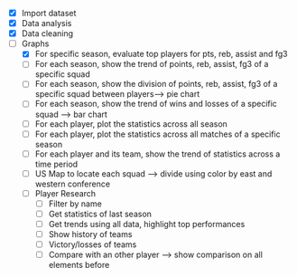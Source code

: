 - [X] Import dataset
- [X] Data analysis
- [X] Data cleaning
- [ ] Graphs
    - [X] For specific season, evaluate top players for pts, reb, assist and fg3
    - [ ] For each season, show the trend of points, reb, assist, fg3 of a specific squad
    - [ ] For each season, show the division of points, reb, assist, fg3 of a specific squad between players--> pie chart
    - [ ] For each season, show the trend of wins and losses of a specific squad --> bar chart
    - [ ] For each player, plot the statistics across all season
    - [ ] For each player, plot the statistics across all matches of a specific season
    - [ ] For each player and its team, show the trend of statistics across a time period
    - [ ] US Map to locate each squad --> divide using color by east and western conference
    - [ ] Player Research
        - [ ] Filter by name
        - [ ] Get statistics of last season
        - [ ] Get trends using all data, highlight top performances
        - [ ] Show history of teams
        - [ ] Victory/losses of teams
        - [ ] Compare with an other player --> show comparison on all elements before

